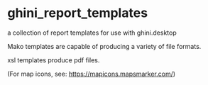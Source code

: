 # ghini_report_templates

a collection of report templates for use with ghini.desktop

Mako templates are capable of producing a variety of file formats.

xsl templates produce pdf files.


(For map icons, see: https://mapicons.mapsmarker.com/)

